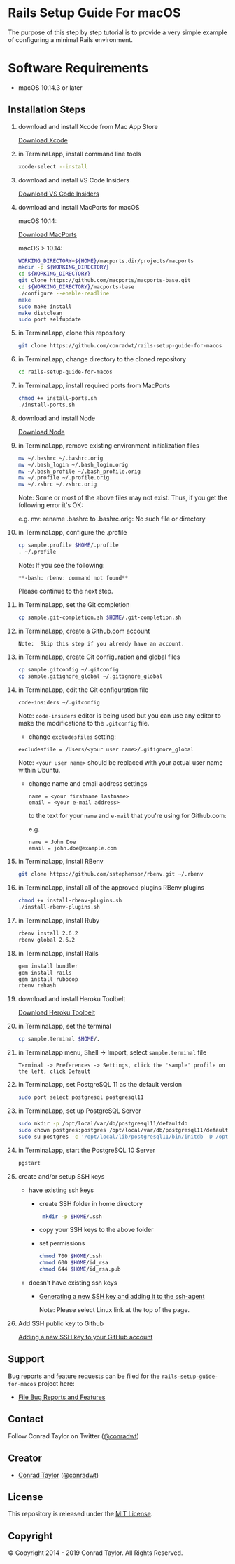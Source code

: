 # Rails Setup Guide For macOS

The purpose of this step by step tutorial is to provide a very simple example of configuring a minimal Rails environment.

# Software Requirements

- macOS 10.14.3 or later

## Installation Steps

1.  download and install Xcode from Mac App Store

    [Download Xcode](https://itunes.apple.com/us/app/xcode/id497799835?mt=12#)

2.  in Terminal.app, install command line tools

    ```bash
    xcode-select --install
    ```
    
3.  download and install VS Code Insiders

    [Download VS Code Insiders](https://code.visualstudio.com/docs/?dv=osx&build=insiders)

4.  download and install MacPorts for macOS

    macOS 10.14:

    [Download MacPorts](https://distfiles.macports.org/MacPorts/MacPorts-2.5.4-10.14-Mojave.pkg)

    macOS > 10.14:

    ```bash
    WORKING_DIRECTORY=${HOME}/macports.dir/projects/macports
    mkdir -p ${WORKING_DIRECTORY}
    cd ${WORKING_DIRECTORY}
    git clone https://github.com/macports/macports-base.git
    cd ${WORKING_DIRECTORY}/macports-base
    ./configure --enable-readline
    make
    sudo make install
    make distclean
    sudo port selfupdate
    ```

5.  in Terminal.app, clone this repository

    ```bash
    git clone https://github.com/conradwt/rails-setup-guide-for-macos
    ```

6.  in Terminal.app, change directory to the cloned repository

    ```bash
    cd rails-setup-guide-for-macos
    ```

7.  in Terminal.app, install required ports from MacPorts

    ```bash
    chmod +x install-ports.sh
    ./install-ports.sh
    ```

8.  download and install Node

    [Download Node](https://nodejs.org/dist/v11.12.0/node-v11.12.0.pkg)

9.  in Terminal.app, remove existing environment initialization files

    ```bash
    mv ~/.bashrc ~/.bashrc.orig
    mv ~/.bash_login ~/.bash_login.orig
    mv ~/.bash_profile ~/.bash_profile.orig
    mv ~/.profile ~/.profile.orig
    mv ~/.zshrc ~/.zshrc.orig
    ```

    Note: Some or most of the above files may not exist. Thus, if you get the
    following error it's OK:

    e.g. mv: rename .bashrc to .bashrc.orig: No such file or directory

10. in Terminal.app, configure the .profile

    ```bash
    cp sample.profile $HOME/.profile
    . ~/.profile
    ```

    Note: If you see the following:

    ```text
    **-bash: rbenv: command not found**
    ```

    Please continue to the next step.

11. in Terminal.app, set the Git completion

    ```bash
    cp sample.git-completion.sh $HOME/.git-completion.sh
    ```

12. in Terminal.app, create a Github.com account

    ```text
    Note:  Skip this step if you already have an account.
    ```

13. in Terminal.app, create Git configuration and global files

    ```bash
    cp sample.gitconfig ~/.gitconfig
    cp sample.gitignore_global ~/.gitignore_global
    ```

14. in Terminal.app, edit the Git configuration file

    ```bash
    code-insiders ~/.gitconfig
    ```

    Note: `code-insiders` editor is being used but you can use any editor to make the
    modifications to the `.gitconfig` file.
    
     - change `excludesfiles` setting:

      ```text
      excludesfile = /Users/<your user name>/.gitignore_global
      ```

      Note: `<your user name>` should be replaced with your actual user name within Ubuntu.

    - change name and email address settings

      ```text
      name = <your firstname lastname>
      email = <your e-mail address>
      ```

      to the text for your `name` and `e-mail` that you're using for Github.com:

      e.g.

      ```text
      name = John Doe
      email = john.doe@example.com
      ```

15. in Terminal.app, install RBenv

    ```bash
    git clone https://github.com/sstephenson/rbenv.git ~/.rbenv
    ```

16. in Terminal.app, install all of the approved plugins RBenv plugins

    ```bash
    chmod +x install-rbenv-plugins.sh
    ./install-rbenv-plugins.sh
    ```

17. in Terminal.app, install Ruby

    ```bash
    rbenv install 2.6.2
    rbenv global 2.6.2
    ```

18. in Terminal.app, install Rails

    ```bash
    gem install bundler
    gem install rails
    gem install rubocop
    rbenv rehash
    ```

19. download and install Heroku Toolbelt

    [Download Heroku Toolbelt](https://toolbelt.heroku.com)

20. in Terminal.app, set the terminal

    ```bash
    cp sample.terminal $HOME/.
    ```

21. in Terminal.app menu, Shell -> Import, select `sample.terminal` file

    ```text
    Terminal -> Preferences -> Settings, click the 'sample' profile on the left, click Default
    ```

22. in Terminal.app, set PostgreSQL 11 as the default version

    ```bash
    sudo port select postgresql postgresql11
    ```

23. in Terminal.app, set up PostgreSQL Server

    ```bash
    sudo mkdir -p /opt/local/var/db/postgresql11/defaultdb
    sudo chown postgres:postgres /opt/local/var/db/postgresql11/defaultdb
    sudo su postgres -c '/opt/local/lib/postgresql11/bin/initdb -D /opt/local/var/db/postgresql11/defaultdb'
    ```

24. in Terminal.app, start the PostgreSQL 10 Server

    ```bash
    pgstart
    ```
    
25. create and/or setup SSH keys

    - have existing ssh keys

      - create SSH folder in home directory

          ```bash
           mkdir -p $HOME/.ssh
          ```
          
      - copy your SSH keys to the above folder
      
      - set permissions
    
        ```bash
        chmod 700 $HOME/.ssh
        chmod 600 $HOME/id_rsa
        chmod 644 $HOME/id_rsa.pub
        ```
    - doesn't have existing ssh keys
    
      - [Generating a new SSH key and adding it to the ssh-agent](https://help.github.com/en/articles/generating-a-new-ssh-key-and-adding-it-to-the-ssh-agent)
      
        Note: Please select Linux link at the top of the page.
      
26. Add SSH public key to Github

    [Adding a new SSH key to your GitHub account](https://help.github.com/en/articles/adding-a-new-ssh-key-to-your-github-account)

## Support

Bug reports and feature requests can be filed for the `rails-setup-guide-for-macos` project here:

- [File Bug Reports and Features](https://github.com/conradwt/rails-setup-guide-for-macos/issues)

## Contact

Follow Conrad Taylor on Twitter ([@conradwt](https://twitter.com/conradwt))

## Creator

- [Conrad Taylor](http://github.com/conradwt) ([@conradwt](https://twitter.com/conradwt))

## License

This repository is released under the [MIT License](http://www.opensource.org/licenses/MIT).

## Copyright

&copy; Copyright 2014 - 2019 Conrad Taylor. All Rights Reserved.
